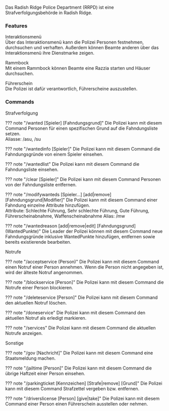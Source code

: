 Das Radish Ridge Police Department (RRPD) ist eine Strafverfolgungsbehörde in Radish Ridge.

### Features

Interaktionsmenü<br>
Über das Interaktionsmenü kann die Polizei Personen festnehmen, durchsuchen und verhaften.
Außerdem können Beamte anderen über das Interaktionsmenü ihre Dienstmarke zeigen.

Rammbock<br>
Mit einem Rammbock können Beamte eine Razzia starten und Häuser durchsuchen.

Führerschein<br>
Die Polizei ist dafür verantwortlich, Führerscheine auszustellen.

### Commands

Strafverfolgung

??? note "/wanted [Spieler] [Fahndungsgrund]"
    Die Polizei kann mit diesem Command Personen für einen spezifischen Grund auf die Fahndungsliste setzen.<br>
    Aliasse: /asu, /su

??? note "/wantedinfo [Spieler]"
    Die Polizei kann mit diesem Command die Fahndungsgründe von einem Spieler einsehen.

??? note "/wantedlist"
    Die Polizei kann mit diesem Command die Fahndungsliste einsehen.

??? note "/clear [Spieler]"
    Die Polizei kann mit diesem Command Personen von der Fahndungsliste entfernen.

??? note "/modifywanteds [Spieler...] [add|remove] [Fahndungsgrund|Modifier]"
    Die Polizei kann mit diesem Command einer Fahndung einzelne Attribute hinzufügen.<br>
    Attribute: Schlechte Führung, Sehr schlechte Führung, Gute Führung, Führerscheinabnahme, Waffenscheinabnahme
    Alias: /mw

??? note "/wantedreason [add|remove|edit] [Fahndungsgrund] (WantedPunkte)"
    Die Leader der Polizei können mit diesem Command neue Fahndungsgründe inklusive WantedPunkte hinzufügen, entfernen sowie bereits existierende bearbeiten.

Notrufe

??? note "/acceptservice (Person)"
    Die Polizei kann mit diesem Command einen Notruf einer Person annehmen. Wenn die Person nicht angegeben ist, wird der älteste Notruf angenommen.

??? note "/blockservice [Person]"
    Die Polizei kann mit diesem Command die Notrufe einer Person blockieren.

??? note "/deleteservice [Person]"
    Die Polizei kann mit diesem Command den aktuellen Notruf löschen.

??? note "/doneservice"
    Die Polizei kann mit diesem Command den aktuellen Notruf als erledigt markieren.

??? note "/services"
    Die Polizei kann mit diesem Command die aktuellen Notrufe anzeigen.

Sonstige

??? note "/gov [Nachricht]"
    Die Polizei kann mit diesem Command eine Staatsmeldung machen.

??? note "/jailtime [Person]"
    Die Polizei kann mit diesem Command die übrige Haftzeit einer Person einsehen.

??? note "/parkingticket [Kennzeichen] [Strafe|remove] [Grund]"
    Die Polizei kann mit diesem Command Strafzettel vergeben bzw. entfernen.

??? note "/driverslicense [Person] [give|take]"
    Die Polizei kann mit diesem Command einer Person einen Führerschein ausstellen oder nehmen.